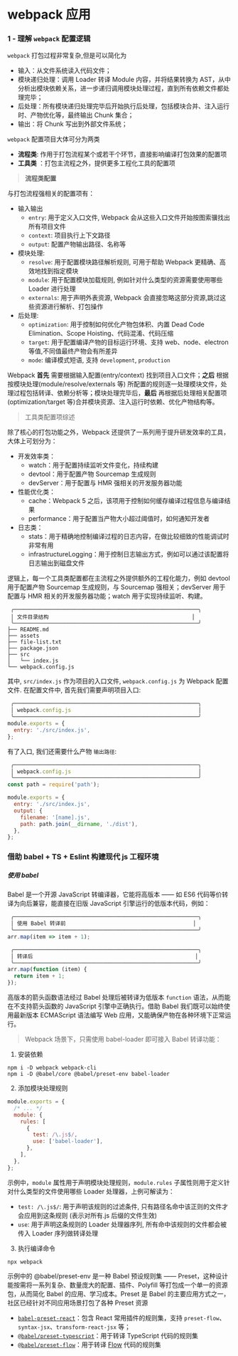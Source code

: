 # webpack 应用

### 1 - 理解 `webpack` 配置逻辑

`webpack` 打包过程非常复杂,但是可以简化为

- 输入：从文件系统读入代码文件；
- 模块递归处理：调用 Loader 转译 Module 内容，并将结果转换为 AST，从中分析出模块依赖关系，进一步递归调用模块处理过程，直到所有依赖文件都处理完毕；
- 后处理：所有模块递归处理完毕后开始执行后处理，包括模块合并、注入运行时、产物优化等，最终输出 Chunk 集合；
- 输出：将 Chunk 写出到外部文件系统；

`webpack` 配置项目大体可分为两类

- **流程类**: 作用于打包流程某个或若干个环节，直接影响编译打包效果的配置项
- **工具类** ：打包主流程之外，提供更多工程化工具的配置项

> **流程类配置**

与打包流程强相关的配置项有：

- 输入输出
  - `entry`: 用于定义入口文件, Webpack 会从这些入口文件开始按图索骥找出所有项目文件
  - `context`: 项目执行上下文路径
  - `output`: 配置产物输出路径、名称等
- 模块处理:
  - `resolve`: 用于配置模块路径解析规则, 可用于帮助 Webpack 更精确、高效地找到指定模块
  - `module`: 用于配置模块加载规则, 例如针对什么类型的资源需要使用哪些 Loader 进行处理
  - `externals`: 用于声明外表资源, Webpack 会直接忽略这部分资源,跳过这些资源进行解析、打包操作
- 后处理:
  - `optimization`: 用于控制如何优化产物包体积、内置 Dead Code Elimination、Scope Hoisting、代码混淆、代码压缩
  - `target`: 用于配置编译产物的目标运行环境、支持 web、node、electron 等值,不同值最终产物会有所差异
  - `mode`: 编译模式短语, 支持 `development`, `production`

Webpack **首先** 需要根据输入配置(entry/context) 找到项目入口文件；**之后** 根据按模块处理(module/resolve/externals 等) 所配置的规则逐一处理模块文件，处理过程包括转译、依赖分析等；模块处理完毕后，**最后** 再根据后处理相关配置项(optimization/target 等)合并模块资源、注入运行时依赖、优化产物结构等。

> 工具类配置项综述

除了核心的打包功能之外，Webpack 还提供了一系列用于提升研发效率的工具，大体上可划分为：

- 开发效率类：
  - watch：用于配置持续监听文件变化，持续构建
  - devtool：用于配置产物 Sourcemap 生成规则
  - devServer：用于配置与 HMR 强相关的开发服务器功能
- 性能优化类：
  - cache：Webpack 5 之后，该项用于控制如何缓存编译过程信息与编译结果
  - performance：用于配置当产物大小超过阈值时，如何通知开发者
- 日志类：
  - stats：用于精确地控制编译过程的日志内容，在做比较细致的性能调试时非常有用
  - infrastructureLogging：用于控制日志输出方式，例如可以通过该配置将日志输出到磁盘文件

逻辑上，每一个工具类配置都在主流程之外提供额外的工程化能力，例如 devtool 用于配置产物 Sourcemap 生成规则，与 Sourcemap 强相关；devServer 用于配置与 HMR 相关的开发服务器功能；watch 用于实现持续监听、构建。

```
 ╭──────────────────────────────────────────────────────────╮
 │ 文件目录结构                                             │
 ╰──────────────────────────────────────────────────────────╯
├── README.md
├── assets
├── file-list.txt
├── package.json
├── src
│   └── index.js
└── webpack.config.js
```

其中, `src/index.js` 作为项目的入口文件, `webpack.config.js` 为 Webpack 配置文件. 在配置文件中, 首先我们需要声明项目入口:

```js
 ╭──────────────────────────────────────────────────────────╮
 │ webpack.config.js                                        │
 ╰──────────────────────────────────────────────────────────╯
module.exports = {
  entry: './src/index.js',
};
```

有了入口, 我们还需要什么产物 `输出路径`:

```js
 ╭──────────────────────────────────────────────────────────╮
 │ webpack.config.js                                        │
 ╰──────────────────────────────────────────────────────────╯
const path = require('path');

module.exports = {
  entry: './src/index.js',
  output: {
    filename: '[name].js',
    path: path.join(__dirname, './dist'),
  },
};
```

### 借助 babel + TS + Eslint 构建现代 js 工程环境

##### 使用 babel

Babel 是一个开源 JavaScript 转编译器，它能将高版本 —— 如 ES6 代码等价转译为向后兼容，能直接在旧版 JavaScript 引擎运行的低版本代码，例如：

```js
 ╭──────────────────────────────────────────────────────────╮
 │ 使用 Babel 转译前                                        │
 ╰──────────────────────────────────────────────────────────╯
arr.map(item => item + 1);

 ╭──────────────────────────────────────────────────────────╮
 │ 转译后                                                   │
 ╰──────────────────────────────────────────────────────────╯
arr.map(function (item) {
  return item + 1;
});
```

高版本的箭头函数语法经过 Babel 处理后被转译为低版本 `function` 语法，从而能在不支持箭头函数的 JavaScript 引擎中正确执行。借助 Babel 我们既可以始终使用最新版本 ECMAScript 语法编写 Web 应用，又能确保产物在各种环境下正常运行。

> Webpack 场景下，只需使用 babel-loader 即可接入 Babel 转译功能：

1. 安装依赖

```shell
npm i -D webpack webpack-cli
npm i -D @babel/core @babel/preset-env babel-loader
```

2. 添加模块处理规则

```js
module.exports = {
  /* ... */
  module: {
    rules: [
      {
        test: /\.js$/,
        use: ['babel-loader'],
      },
    ],
  },
};
```

示例中，`module` 属性用于声明模块处理规则，`module.rules` 子属性则用于定义针对什么类型的文件使用哪些 Loader 处理器，上例可解读为：

- `test: /\.js$/`: 用于声明该规则的过滤条件, 只有路径名命中该正则的文件才会应用到这条规则 (表示对所有.js 后缀的文件生效)
- `use`: 用于声明这条规则的 Loader 处理器序列, 所有命中该规则的文件都会被传入 Loader 序列做转译处理

3. 执行编译命令

```shell
npx webpack
```

示例中的 @babel/preset-env 是一种 Babel 预设规则集 —— Preset，这种设计能按需将一系列复杂、数量庞大的配置、插件、Polyfill 等打包成一个单一的资源包，从而简化 Babel 的应用、学习成本。Preset 是 Babel 的主要应用方式之一，社区已经针对不同应用场景打包了各种 Preset 资源

- [`babel-preset-react`](https://link.juejin.cn/?target=https%3A%2F%2Fwww.npmjs.com%2Fpackage%2Fbabel-preset-react)：包含 React 常用插件的规则集，支持 `preset-flow`、`syntax-jsx`、`transform-react-jsx` 等；
- [`@babel/preset-typescript`](https://link.juejin.cn/?target=https%3A%2F%2Fbabeljs.io%2Fdocs%2Fen%2Fbabel-preset-typescript)：用于转译 TypeScript 代码的规则集
- [`@babel/preset-flow`](https://link.juejin.cn/?target=https%3A%2F%2Fbabeljs.io%2Fdocs%2Fen%2Fbabel-preset-flow%2F)：用于转译 [Flow](https://link.juejin.cn/?target=https%3A%2F%2Fflow.org%2Fen%2Fdocs%2Fgetting-started%2F) 代码的规则集
